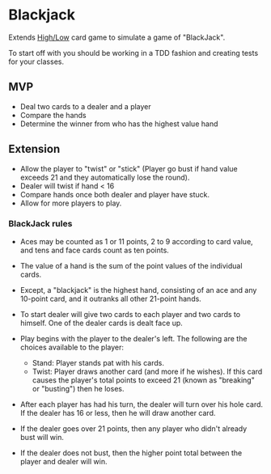 # Blackjack

Extends [High/Low](https://github.com/matt-hutcheson/cc_java_higher_or_lower_cardgame) card game to simulate a game of "BlackJack".

To start off with you should be working in a TDD fashion and creating tests for your classes.

## MVP
- Deal two cards to a dealer and a player
- Compare the hands
- Determine the winner from who has the highest value hand
## Extension
- Allow the player to "twist" or "stick" (Player go bust if hand value exceeds 21 and they automatically lose the round).
- Dealer will twist if hand < 16
- Compare hands once both dealer and player have stuck.
- Allow for more players to play.
### BlackJack rules
- Aces may be counted as 1 or 11 points, 2 to 9 according to card value, and tens and face cards count as ten points.

- The value of a hand is the sum of the point values of the individual cards.

- Except, a "blackjack" is the highest hand, consisting of an ace and any 10-point card, and it outranks all other 21-point hands.

- To start dealer will give two cards to each player and two cards to himself. One of the dealer cards is dealt face up.

- Play begins with the player to the dealer's left. The following are the choices available to the player:

  - Stand: Player stands pat with his cards.
  - Twist: Player draws another card (and more if he wishes). If this card causes the player's total points to exceed 21 (known as "breaking" or "busting") then he loses.
- After each player has had his turn, the dealer will turn over his hole card. If the dealer has 16 or less, then he will draw another card.

- If the dealer goes over 21 points, then any player who didn't already bust will win.

- If the dealer does not bust, then the higher point total between the player and dealer will win.
